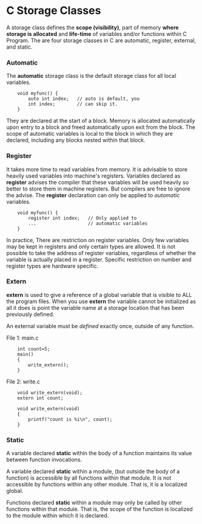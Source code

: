 C Storage Classes
=================

A storage class defines the **scope (visibility)**, part of memory **where storage is allocated** and **life-time** of variables and/or functions within C Program. The are four storage classes in C are automatic, register, external, and static.

### Automatic
The **automatic** storage class is the default storage class for all local variables. 

        void myfunc() {
            auto int index;   // auto is default, you 
            int index;        // can skip it. 
        }
            
    

They are declared at the start of a block. Memory is allocated automatically upon entry to a block and freed automatically upon exit from the block. The scope of automatic variables is local to the block in which they are declared, including any blocks nested within that block.

### Register
It takes more time to read variables from memory. It is advisable to store  heavily used variables into machine's registers. Variables declared as **register** advises the compiler that these variables will be used heavily so better to store them in machine registers. But compilers are free to ignore the advise. The **register** declaration can only be applied to _automatic_ variables. 

        void myfunc() {
            register int index;   // Only applied to 
            ...                   // automatic variables 
        }

In practice, There are restriction on register variables. Only few variables may be kept in registers and only certain types are allowed.
It is not possible to take the address of register variables, regardless of whether the variable is actually placed in a register. Specific restriction on number and register types are hardware specific.

### Extern

**extern** is used to give a reference of a global variable that is visible to ALL the program files. When you use **extern** the variable cannot be initialized as all it does is point the variable name at a storage location that has been previously defined.

An external variable must be _defined_ exactly once, outside of any function. 

File 1: main.c
        
        int count=5;
        main()
        {
            write_extern();
        }
        
File 2: write.c

        void write_extern(void);
        extern int count;
        
        void write_extern(void)
        {
            printf("count is %i\n", count);
        }


### Static
A variable declared **static** within the body of a function maintains its value between function invocations.

A variable declared **static** within a module, (but outside the body of a function) is accessible by all functions within that module. It is not accessible by functions within any other module. That is, it is a localized global.

Functions declared **static** within a module may only be called by other functions within that module. That is, the scope of the function is localized to the module within which it is declared.





 